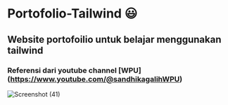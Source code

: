 # Portofolio-Tailwind 😃
## Website portofoilio untuk belajar menggunakan tailwind
### Referensi dari youtube channel [WPU] (https://www.youtube.com/@sandhikagalihWPU)
![Screenshot (41)](https://github.com/fuumasite/Portofolio-Tailwind/assets/104876866/8a272954-5a2a-4929-b323-db7d44ffa560)


